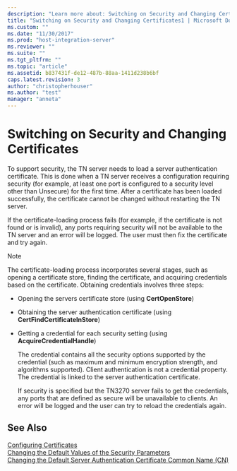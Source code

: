 ```yaml
---
description: "Learn more about: Switching on Security and Changing Certificates"
title: "Switching on Security and Changing Certificates1 | Microsoft Docs"
ms.custom: ""
ms.date: "11/30/2017"
ms.prod: "host-integration-server"
ms.reviewer: ""
ms.suite: ""
ms.tgt_pltfrm: ""
ms.topic: "article"
ms.assetid: b837431f-de12-487b-88aa-1411d238b6bf
caps.latest.revision: 3
author: "christopherhouser"
ms.author: "test"
manager: "anneta"
---
```

# Switching on Security and Changing Certificates
To support security, the TN server needs to load a server authentication certificate. This is done when a TN server receives a configuration requiring security (for example, at least one port is configured to a security level other than Unsecure) for the first time. After a certificate has been loaded successfully, the certificate cannot be changed without restarting the TN server.  
  
 If the certificate-loading process fails (for example, if the certificate is not found or is invalid), any ports requiring security will not be available to the TN server and an error will be logged. The user must then fix the certificate and try again.  
  
> [!NOTE]
>  The certificate-loading process incorporates several stages, such as opening a certificate store, finding the certificate, and acquiring credentials based on the certificate.  Obtaining credentials involves three steps:  
  
- Opening the servers certificate store (using **CertOpenStore**)  
  
- Obtaining the server authentication certificate (using **CertFindCertificateInStore**)  
  
- Getting a credential for each security setting (using **AcquireCredentialHandle**)  
  
  The credential contains all the security options supported by the credential (such as maximum and minimum encryption strength, and algorithms supported). Client authentication is not a credential property. The credential is linked to the server authentication certificate.  
  
  If security is specified but the TN3270 server fails to get the credentials, any ports that are defined as secure will be unavailable to clients. An error will be logged and the user can try to reload the credentials again.  
  
## See Also  
 [Configuring Certificates](../core/configuring-certificates2.md)   
 [Changing the Default Values of the Security Parameters](../core/changing-the-default-values-of-the-security-parameters1.md)   
 [Changing the Default Server Authentication Certificate Common Name (CN)](../core/changing-the-default-server-authentication-certificate-common-name-cn-2.md)
